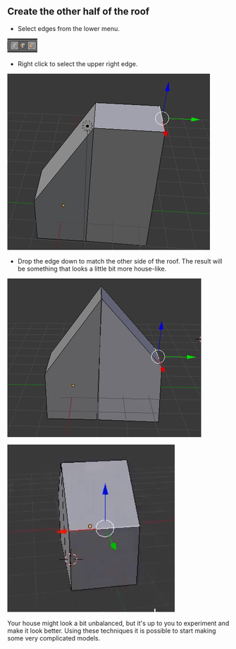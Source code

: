 ## Create the other half of the roof

+ Select edges from the lower menu.

![Edge tool](images/blender-edge-tool.png)

+ Right click to select the upper right edge.

![Select the edge](images/blender-select-right-edge-2.png)

+ Drop the edge down to match the other side of the roof. The result will be something that looks a little bit more house-like.

![House](images/blender-house.png)

![House side](images/blender-house-side.png)

Your house might look a bit unbalanced, but it's up to you to experiment and make it look better. Using these techniques it is possible to start making some very complicated models.
